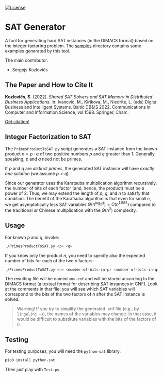 

[![License](https://img.shields.io/badge/license-MIT-green)](https://github.com/LUMII-Syslab/sat-generator/blob/master/COPYING)

# SAT Generator

A tool for generating hard SAT instances (in the DIMACS format) based on the integer factoring problem. The [samples](https://github.com/LUMII-Syslab/sat-generator/tree/master/samples) directory contains some examples generated by this tool.

The main contributor:
* Sergejs Kozlovičs

## The Paper and How to Cite It

**Kozlovičs, S.** (2022). *Shared SAT Solvers and SAT Memory in Distributed Business Applications*. In: Ivanovic, M., Kirikova, M., Niedrite, L. (eds) Digital Business and Intelligent Systems. Baltic DB&IS 2022. Communications in Computer and Information Science, vol 1598. Springer, Cham.

[Get citation!](https://link.springer.com/chapter/10.1007/978-3-031-09850-5_14#citeas)

## Integer Factorization to SAT

The `PrimesProductToSAT.py` script generates a SAT instance from the known product $n=p\cdot q$ of two positive numbers $p$ and $q$ greater than 1. Generally speaking, $p$ and $q$ need not be primes.

If $p$ and $q$ are *distinct primes*, the generated SAT instance will have *exactly one solution* (we assume $p>q$).

Since our generator uses the Karatsuba multiplication algorithm recursively, the number of bits of each factor (and, hence, the product) must be a power of 2. Thus, we may extend the length of $p$, $q$, and $n$ to satisfy that condition. The benefit of the Karatsuba algorithm is that even for small $n$, we get asymptotically less SAT variables $\Theta(n^{\log_2{3}})=O(n^{1.585})$ compared to the traditional or Chinese multiplication with the  $\Theta(n^2)$ complexity.

## Usage

For known $p$ and $q$, invoke:

```bash
./PrimesProductToSAT.py <p> <q>
```

If you know only the product $n$, you need to specify also the expected number of bits for each of the two $n$ factors:

```bash
./PrimesProductToSAT.py <n> <number-of-bits-in-p> <number-of-bits-in-q>
```

The resulting file will be named `<n>.cnf` and will be stored according to the DIMACS format (a textual format for describing SAT instances in CNF). Look at the comments in that file: you will see which SAT variables will correspond to the bits of the two factors of $n$ after the SAT instance is solved.

> Warning! If you try to simplify the generated .cnf file (e.g., by `lingeling -s`), the names of the variables may change. In that case, it would be difficult to substitute variables with the bits of the factors of $n$.

## Testing

For testing purposes, you will need the `python-sat` library:

```bash
pip3 install python-sat
```

Then just play with `Test.py`.
